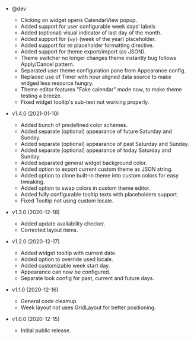 * @dev
  * Clicking on widget opens CalendarView popup.
  * Added support for user configurable week days' labels
  * Added (optional) visual indicator of last day of the month.
  * Added support for `{wy}` (week of the year) placeholder.
  * Added support for `00` placeholder formatting directive.
  * Added support for theme export/import (as JSON).
  * Theme switcher no longer changes theme instantly bug follows Apply/Cancel pattern.
  * Separated user theme configuration pane from Appearance config.
  * Replaced use of Timer with hour aligned data source to make widged less resource hungry.
  * Theme editor features "Fake calendar" mode now, to make theme testing a breeze.
  * Fixed widget tooltip's sub-text not working properly.

* v1.4.0 (2021-01-10)
  * Added bunch of predefined color schemes.
  * Added separate (optional) appearance of future Saturday and Sunday.
  * Added separate (optional) appearance of past Saturday and Sunday.
  * Added separate (optional) appearance of today Saturday and Sunday.
  * Added separated general widget background color.
  * Added option to export current custom theme as JSON string.
  * Added option to clone built-in theme into custom colors for easy tweaking.
  * Added option to swap colors in custom theme editor.
  * Added fully configurable tooltip texts with placeholders support.
  * Fixed Tooltip not using custom locale.

* v1.3.0 (2020-12-18)
  * Added update availability checker.
  * Corrected layout items.

* v1.2.0 (2020-12-17)
  * Added widget tooltip with current date.
  * Added option to override used locale.
  * Added customizable week start day.
  * Appearance can now be configured.
  * Separate look config for past, current and future days.

* v1.1.0 (2020-12-16)
  * General code cleamup.
  * Week layout not uses GridLayout for better positioning.

* v1.0.0 (2020-12-15)
  * Initial public release.
